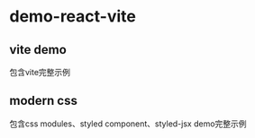 # demo-react-vite
## vite demo
包含vite完整示例
## modern css
包含css modules、styled component、styled-jsx demo完整示例
